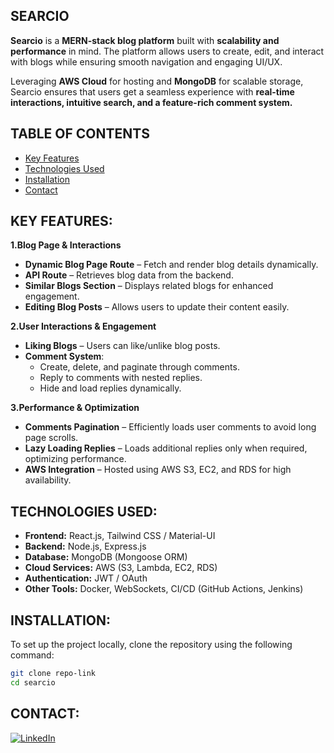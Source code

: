 ﻿## SEARCIO

**Searcio** is a **MERN-stack blog platform** built with **scalability and performance** in mind. The platform allows users to create, edit, and interact with blogs while ensuring smooth navigation and engaging UI/UX.  

Leveraging **AWS Cloud** for hosting and **MongoDB** for scalable storage, Searcio ensures that users get a seamless experience with **real-time interactions, intuitive search, and a feature-rich comment system.**

## TABLE OF CONTENTS
- [Key Features](#key-features)
- [Technologies Used](#technologies-used)
- [Installation](#installation)
- [Contact](#contact)

## KEY FEATURES:
**1.Blog Page & Interactions**
- **Dynamic Blog Page Route** – Fetch and render blog details dynamically.
- **API Route** – Retrieves blog data from the backend.
- **Similar Blogs Section** – Displays related blogs for enhanced engagement.
- **Editing Blog Posts** – Allows users to update their content easily.

**2.User Interactions & Engagement**
- **Liking Blogs** – Users can like/unlike blog posts.
- **Comment System**:
  - Create, delete, and paginate through comments.
  - Reply to comments with nested replies.
  - Hide and load replies dynamically.
  
**3.Performance & Optimization**
- **Comments Pagination** – Efficiently loads user comments to avoid long page scrolls.
- **Lazy Loading Replies** – Loads additional replies only when required, optimizing performance.
- **AWS Integration** – Hosted using AWS S3, EC2, and RDS for high availability.

## TECHNOLOGIES USED:
- **Frontend:** React.js, Tailwind CSS / Material-UI
- **Backend:** Node.js, Express.js
- **Database:** MongoDB (Mongoose ORM)
- **Cloud Services:** AWS (S3, Lambda, EC2, RDS)
- **Authentication:** JWT / OAuth
- **Other Tools:** Docker, WebSockets, CI/CD (GitHub Actions, Jenkins)

## INSTALLATION:
To set up the project locally, clone the repository using the following command:
  
   ```sh
   git clone repo-link
   cd searcio
   ```

## CONTACT:
[![LinkedIn](https://img.shields.io/badge/LinkedIn-0A66C2?style=for-the-badge&logo=linkedin&logoColor=white)](https://www.linkedin.com/in/madhulekha-r-4b981b256/)
